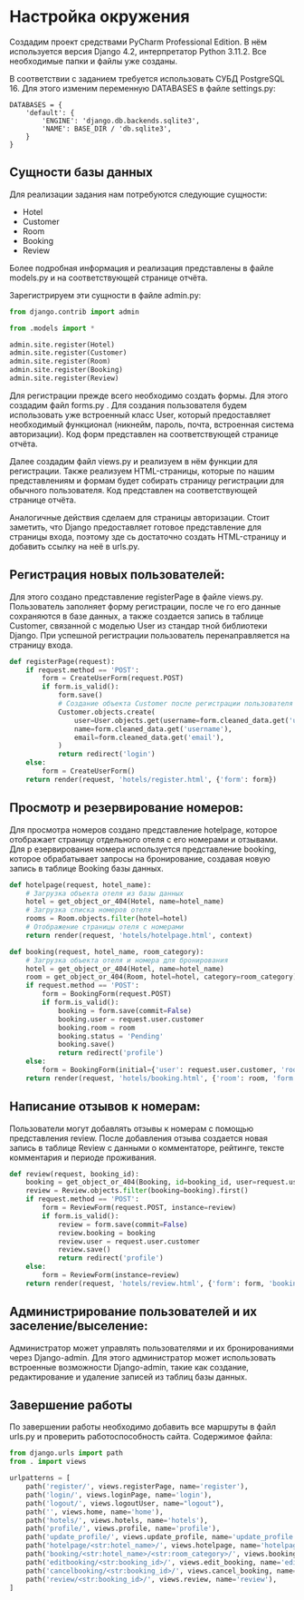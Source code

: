 # Настройка окружения
Создадим проект средствами PyCharm Professional Edition. В нём используется версия Django 4.2, интерпретатор Python 3.11.2. Все необходимые папки и файлы уже созданы.

В соответствии с заданием требуется использовать СУБД PostgreSQL 16. Для этого изменим переменную DATABASES в файле settings.py:
```
DATABASES = {
    'default': {
        'ENGINE': 'django.db.backends.sqlite3',
        'NAME': BASE_DIR / 'db.sqlite3',
    }
}
```
## Сущности базы данных

Для реализации задания нам потребуются следующие сущности:

* Hotel
* Customer
* Room
* Booking
* Review

Более подробная информация и реализация представлены в файле models.py и на соответствующей странице отчёта.

Зарегистрируем эти сущности в файле admin.py:
```python
from django.contrib import admin

from .models import *

admin.site.register(Hotel)
admin.site.register(Customer)
admin.site.register(Room)
admin.site.register(Booking)
admin.site.register(Review)
```
Для регистрации прежде всего необходимо создать формы. Для этого создадим файл forms.py . Для создания пользователя будем использовать уже встроенный класс User, который предоставляет необходимый функционал (никнейм, пароль, почта, встроенная система авторизации). Код форм представлен на соответствующей странице отчёта.

Далее создадим файл views.py и реализуем в нём функции для регистрации. Также реализуем HTML-страницы, которые по нашим представлениям и формам будет собирать страницу регистрации для обычного пользователя. Код представлен на соответствующей странице отчёта.

Аналогичные действия сделаем для страницы авторизации. Стоит заметить, что Django предоставляет готовое представление для страницы входа, поэтому зде
сь достаточно создать HTML-страницу и добавить ссылку на неё в urls.py.

## Регистрация новых пользователей:
Для этого создано представление registerPage в файле views.py. Пользователь заполняет форму регистрации, после че
го его данные сохраняются в базе данных, а также создается запись в таблице Customer, связанной с моделью User из стандар
тной библиотеки Django. При успешной регистрации пользователь перенаправляется на страницу входа.
```python
def registerPage(request):
    if request.method == 'POST':
        form = CreateUserForm(request.POST)
        if form.is_valid():
            form.save()
            # Создание объекта Customer после регистрации пользователя
            Customer.objects.create(
                user=User.objects.get(username=form.cleaned_data.get('username')),
                name=form.cleaned_data.get('username'),
                email=form.cleaned_data.get('email'),
            )
            return redirect('login')
    else:
        form = CreateUserForm()
    return render(request, 'hotels/register.html', {'form': form})

```

## Просмотр и резервирование номеров:
Для просмотра номеров создано представление hotelpage, которое отображает страницу отдельного отеля с его номерами и отзывами. Для р
езервирования номера используется представление booking, которое обрабатывает запросы на бронирование, создавая новую запись в таблице Booking базы данных.
```python
def hotelpage(request, hotel_name):
    # Загрузка объекта отеля из базы данных
    hotel = get_object_or_404(Hotel, name=hotel_name)
    # Загрузка списка номеров отеля
    rooms = Room.objects.filter(hotel=hotel)
    # Отображение страницы отеля с номерами
    return render(request, 'hotels/hotelpage.html', context)

def booking(request, hotel_name, room_category):
    # Загрузка объекта отеля и номера для бронирования
    hotel = get_object_or_404(Hotel, name=hotel_name)
    room = get_object_or_404(Room, hotel=hotel, category=room_category)
    if request.method == 'POST':
        form = BookingForm(request.POST)
        if form.is_valid():
            booking = form.save(commit=False)
            booking.user = request.user.customer
            booking.room = room
            booking.status = 'Pending'
            booking.save()
            return redirect('profile')
    else:
        form = BookingForm(initial={'user': request.user.customer, 'room': room, 'check_in_date': datetime.date.today(), 'check_out_date': datetime.date.today() + datetime.timedelta(days=1)})
    return render(request, 'hotels/booking.html', {'room': room, 'form': form})

```

## Написание отзывов к номерам:
Пользователи могут добавлять отзывы к номерам с помощью представления review. После добавления отзыва создается новая запись в таблице Review с данными 
о комментаторе, рейтинге, тексте комментария и периоде проживания.
```python
def review(request, booking_id):
    booking = get_object_or_404(Booking, id=booking_id, user=request.user.customer)
    review = Review.objects.filter(booking=booking).first()
    if request.method == 'POST':
        form = ReviewForm(request.POST, instance=review)
        if form.is_valid():
            review = form.save(commit=False)
            review.booking = booking
            review.user = request.user.customer
            review.save()
            return redirect('profile')
    else:
        form = ReviewForm(instance=review)
    return render(request, 'hotels/review.html', {'form': form, 'booking': booking, 'review': review})

```

## Администрирование пользователей и их заселение/выселение:
Администратор может управлять пользователями и их бронированиями через Django-admin. Для этого администратор может использовать встроенные
возможности Django-admin, такие как создание, редактирование и удаление записей из таблиц базы данных.

## Завершение работы
По завершении работы необходимо добавить все маршруты в файл urls.py и проверить работоспособность сайта. Содержимое файла:
```python
from django.urls import path
from . import views

urlpatterns = [
    path('register/', views.registerPage, name='register'),
    path('login/', views.loginPage, name='login'),
    path('logout/', views.logoutUser, name="logout"),
    path('', views.home, name='home'),
    path('hotels/', views.hotels, name='hotels'),
    path('profile/', views.profile, name='profile'),
    path('update_profile/', views.update_profile, name='update_profile'),
    path('hotelpage/<str:hotel_name>/', views.hotelpage, name='hotelpage'),
    path('booking/<str:hotel_name>/<str:room_category>/', views.booking, name='booking'),
    path('editbooking/<str:booking_id>/', views.edit_booking, name='edit_booking'),
    path('cancelbooking/<str:booking_id>/', views.cancel_booking, name='cancel_booking'),
    path('review/<str:booking_id>/', views.review, name='review'),
]
```